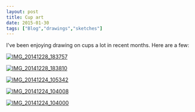 ```yaml
---
layout: post
title: Cup art
date: 2015-01-30
tags: ["Blog","drawings","sketches"]
---
```


I've been enjoying drawing on cups a lot in recent months. Here are a few:

[![IMG_20141228_183757](IMG_20141228_183757-1024x758.jpg)](http://unterbahn.com/wp-content/uploads/2015/01/IMG_20141228_183757.jpg)

[![IMG_20141228_183810](IMG_20141228_183810-1024x758.jpg)](http://unterbahn.com/wp-content/uploads/2015/01/IMG_20141228_183810.jpg)

[![IMG_20141224_105342](IMG_20141224_105342-1024x758.jpg)](http://unterbahn.com/wp-content/uploads/2015/01/IMG_20141224_105342.jpg)

[![IMG_20141224_104008](IMG_20141224_104008-1024x758.jpg)](http://unterbahn.com/wp-content/uploads/2015/01/IMG_20141224_104008.jpg)

[![IMG_20141224_104000](IMG_20141224_104000-1024x758.jpg)](http://unterbahn.com/wp-content/uploads/2015/01/IMG_20141224_104000.jpg)